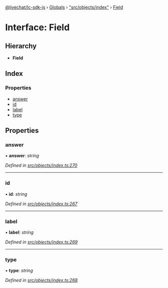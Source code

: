 [@livechat/lc-sdk-js](../README.md) › [Globals](../globals.md) › ["src/objects/index"](../modules/_src_objects_index_.md) › [Field](_src_objects_index_.field.md)

# Interface: Field

## Hierarchy

* **Field**

## Index

### Properties

* [answer](_src_objects_index_.field.md#answer)
* [id](_src_objects_index_.field.md#id)
* [label](_src_objects_index_.field.md#label)
* [type](_src_objects_index_.field.md#type)

## Properties

###  answer

• **answer**: *string*

*Defined in [src/objects/index.ts:270](https://github.com/livechat/lc-sdk-js/blob/efba8ac/src/objects/index.ts#L270)*

___

###  id

• **id**: *string*

*Defined in [src/objects/index.ts:267](https://github.com/livechat/lc-sdk-js/blob/efba8ac/src/objects/index.ts#L267)*

___

###  label

• **label**: *string*

*Defined in [src/objects/index.ts:269](https://github.com/livechat/lc-sdk-js/blob/efba8ac/src/objects/index.ts#L269)*

___

###  type

• **type**: *string*

*Defined in [src/objects/index.ts:268](https://github.com/livechat/lc-sdk-js/blob/efba8ac/src/objects/index.ts#L268)*
